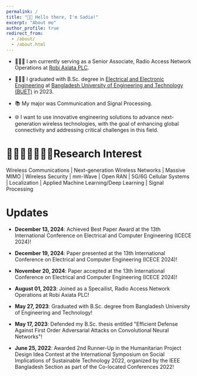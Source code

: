 ```yaml
---
permalink: /
title: "👋🏼 Hello there, I'm Sadia!"
excerpt: "About me"
author_profile: true
redirect_from: 
  - /about/
  - /about.html
---
```

- 👩🏻‍💻 I am currently serving as a Senior Associate, Radio Access Network Operations at [Robi Axiata PLC](https://www.robi.com.bd/en/corporate/company-profile).

- 👩🏻‍🎓 I graduated with B.Sc. degree in [Electrical and Electronic Engineering](https://eee.buet.ac.bd/) at [Bangladesh University of Engineering and Technology (BUET)](https://www.buet.ac.bd/web/) in 2023.

- 📚 My major was Communication and Signal Processing.
- 🌐 I want to use innovative engineering solutions to advance next-generation wireless technologies, with the goal
of enhancing global connectivity and addressing critical challenges in this field.

# 👩🏻‍💻📓✍🏻💡Research Interest
  Wireless Communications | Next-generation Wireless Networks | Massive MIMO | Wireless Security | mm-Wave | Open RAN |
  5G/6G Cellular Systems | Localization | Applied Machine Learning/Deep Learning | Signal Processing

# Updates
- **December 13, 2024**: Achieved Best Paper Award at the 13th International Conference on Electrical and Computer Engineering (ICECE 2024)!
  
- **December 19, 2024**: Paper presented at the 13th International Conference on Electrical and Computer Engineering (ICECE 2024)!
- **November 20, 2024**: Paper accepted at the 13th International Conference on Electrical and Computer Engineering (ICECE 2024)!

- **August 01, 2023**: Joined as a Specailist, Radio Access Network Operations at Robi Axiata PLC!
  
- **May 27, 2023**: Graduated with B.Sc. degree from Bangladesh University of Engineering and Technology!

- **May 17, 2023**: Defended my B.Sc. thesis entitled "Efficient Defense Against First Order Adversarial Attacks on Convolutional Neural Networks"!
- **June 25, 2022**: Awarded 2nd Runner-Up in the Humanitarian Project Design Idea Contest at the International Symposium on Social Implications of Sustainable Technology 2022, organized by the IEEE Bangladesh Section as part of the Co-located Conferences 2022!
